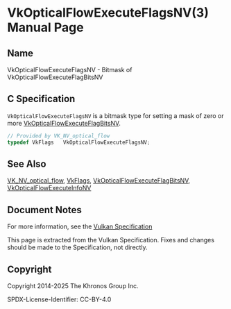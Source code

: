 # VkOpticalFlowExecuteFlagsNV(3) Manual Page

## Name

VkOpticalFlowExecuteFlagsNV - Bitmask of VkOpticalFlowExecuteFlagBitsNV



## [](#_c_specification)C Specification

`VkOpticalFlowExecuteFlagsNV` is a bitmask type for setting a mask of zero or more [VkOpticalFlowExecuteFlagBitsNV](https://registry.khronos.org/vulkan/specs/latest/man/html/VkOpticalFlowExecuteFlagBitsNV.html).

```c++
// Provided by VK_NV_optical_flow
typedef VkFlags   VkOpticalFlowExecuteFlagsNV;
```

## [](#_see_also)See Also

[VK\_NV\_optical\_flow](https://registry.khronos.org/vulkan/specs/latest/man/html/VK_NV_optical_flow.html), [VkFlags](https://registry.khronos.org/vulkan/specs/latest/man/html/VkFlags.html), [VkOpticalFlowExecuteFlagBitsNV](https://registry.khronos.org/vulkan/specs/latest/man/html/VkOpticalFlowExecuteFlagBitsNV.html), [VkOpticalFlowExecuteInfoNV](https://registry.khronos.org/vulkan/specs/latest/man/html/VkOpticalFlowExecuteInfoNV.html)

## [](#_document_notes)Document Notes

For more information, see the [Vulkan Specification](https://registry.khronos.org/vulkan/specs/latest/html/vkspec.html#VkOpticalFlowExecuteFlagsNV)

This page is extracted from the Vulkan Specification. Fixes and changes should be made to the Specification, not directly.

## [](#_copyright)Copyright

Copyright 2014-2025 The Khronos Group Inc.

SPDX-License-Identifier: CC-BY-4.0